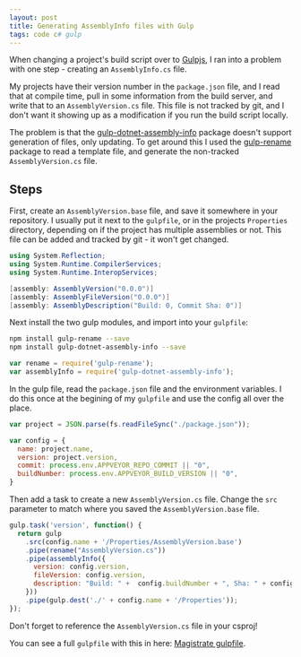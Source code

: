 ```yaml
---
layout: post
title: Generating AssemblyInfo files with Gulp
tags: code c# gulp
---
```


When changing a project's build script over to [Gulpjs][gulp], I ran into a problem with one step - creating an `AssemblyInfo.cs` file.

My projects have their version number in the `package.json` file, and I read that at compile time, pull in some information from the build server, and write that to an `AssemblyVersion.cs` file.  This file is not tracked by git, and I don't want it showing up as a modification if you run the build script locally.

The problem is that the [gulp-dotnet-assembly-info][gulp-assembly] package doesn't support generation of files, only updating.  To get around this I used the [gulp-rename][gulp-rename] package to read a template file, and generate the non-tracked `AssemblyVersion.cs` file.

## Steps

First, create an `AssemblyVersion.base` file, and save it somewhere in your repository.  I usually put it next to the `gulpfile`, or in the projects `Properties` directory, depending on if the project has multiple assemblies or not.  This file can be added and tracked by git - it won't get changed.

```csharp
using System.Reflection;
using System.Runtime.CompilerServices;
using System.Runtime.InteropServices;

[assembly: AssemblyVersion("0.0.0")]
[assembly: AssemblyFileVersion("0.0.0")]
[assembly: AssemblyDescription("Build: 0, Commit Sha: 0")]
```

Next install the two gulp modules, and import into your `gulpfile`:

```bash
npm install gulp-rename --save
npm install gulp-dotnet-assembly-info --save
```

```javascript
var rename = require('gulp-rename');
var assemblyInfo = require('gulp-dotnet-assembly-info');
```

In the gulp file, read the `package.json` file and the environment variables.  I do this once at the begining of my `gulpfile` and use the config all over the place.

```javascript
var project = JSON.parse(fs.readFileSync("./package.json"));

var config = {
  name: project.name,
  version: project.version,
  commit: process.env.APPVEYOR_REPO_COMMIT || "0",
  buildNumber: process.env.APPVEYOR_BUILD_VERSION || "0",
}
```

Then add a task to create a new `AssemblyVersion.cs` file.  Change the `src` parameter to match where you saved the `AssemblyVersion.base` file.

```javascript
gulp.task('version', function() {
  return gulp
    .src(config.name + '/Properties/AssemblyVersion.base')
    .pipe(rename("AssemblyVersion.cs"))
    .pipe(assemblyInfo({
      version: config.version,
      fileVersion: config.version,
      description: "Build: " +  config.buildNumber + ", Sha: " + config.commit
    }))
    .pipe(gulp.dest('./' + config.name + '/Properties'));
});
```

Don't forget to reference the `AssemblyVersion.cs` file in your csproj!

You can see a full `gulpfile` with this in here: [Magistrate gulpfile][github-magistrate].

[gulp]: http://gulpjs.com/
[gulp-assembly]: https://www.npmjs.com/package/gulp-dotnet-assembly-info
[gulp-rename]: https://www.npmjs.com/package/gulp-rename
[github-magistrate]: https://github.com/Pondidum/Magistrate/blob/master/gulpfile.js

